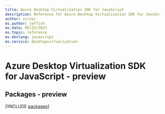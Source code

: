 ```yaml
---
title: Azure Desktop Virtualization SDK for JavaScript
description: Reference for Azure Desktop Virtualization SDK for JavaScript
author: xirzec
ms.author: jeffish
ms.data: 05/23/2023
ms.topic: reference
ms.devlang: javascript
ms.service: desktopvirtualization
---
```

# Azure Desktop Virtualization SDK for JavaScript - preview
## Packages - preview
[!INCLUDE [packages](desktop-virtualization-index.md)]